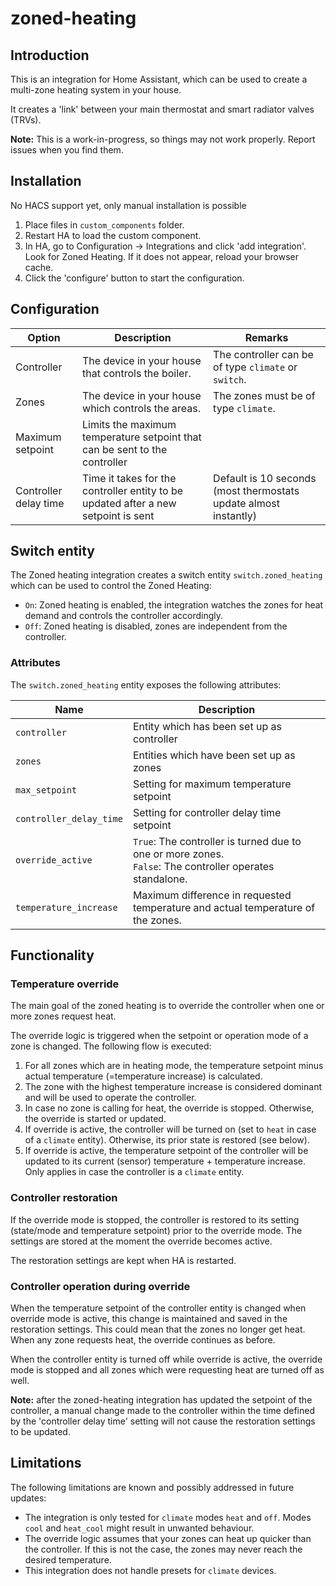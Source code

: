 # zoned-heating

## Introduction
This is an integration for Home Assistant, which can be used to create a multi-zone heating system in your house.

It creates a 'link' between your main thermostat and smart radiator valves (TRVs). 

**Note:** This is a work-in-progress, so things may not work properly. Report issues when you find them.

## Installation
No HACS support yet, only manual installation is possible

1. Place files in `custom_components` folder.
2. Restart HA to load the custom component. 
3. In HA, go to Configuration -> Integrations and click 'add integration'. Look for Zoned Heating. If it does not appear, reload your browser cache.
4. Click the 'configure' button to start the configuration.

## Configuration

| Option           | Description                                                                | Remarks                                              |
| ---------------- | -------------------------------------------------------------------------- | ---------------------------------------------------- |
| Controller       | The device in your house that controls the boiler.                         | The controller can be of type `climate` or `switch`. |
| Zones            | The device in your house which controls the areas.                         | The zones must be of type `climate`.                 |
| Maximum setpoint | Limits the maximum temperature setpoint that can be sent to the controller |                                                      |
| Controller delay time | Time it takes for the controller entity to be updated after a new setpoint is sent |  Default is 10 seconds (most thermostats update almost instantly)                                                    |

## Switch entity

The Zoned heating integration creates a switch entity `switch.zoned_heating` which can be used to control the Zoned Heating:
* `On`: Zoned heating is enabled, the integration watches the zones for heat demand and controls the controller accordingly.
* `Off`: Zoned heating is disabled, zones are independent from the controller.

### Attributes
The `switch.zoned_heating` entity exposes the following attributes:

| Name                   | Description                                                                                                |
| ---------------------- | ---------------------------------------------------------------------------------------------------------- |
| `controller`           | Entity which has been set up as controller                                                                 |
| `zones`                | Entities which have been set up as zones                                                                   |
| `max_setpoint`         | Setting for maximum temperature setpoint                                                                   |
| `controller_delay_time`         | Setting for controller delay time setpoint                                                                   |
| `override_active`      | `True`: The controller is turned due to one or more zones.<br>`False`: The controller operates standalone. |
| `temperature_increase` | Maximum difference in requested temperature and actual temperature of the zones.                           |

## Functionality

### Temperature override
The main goal of the zoned heating is to override the controller when one or more zones request heat.

The override logic is triggered when the setpoint or operation mode of a zone is changed.
The following flow is executed:
1. For all zones which are in heating mode, the temperature setpoint minus actual temperature (=temperature increase) is calculated.
2. The zone with the highest temperature increase is considered dominant and will be used to operate the controller.
3. In case no zone is calling for heat, the override is stopped. Otherwise, the override is started or updated.
4. If override is active, the controller will be turned on (set to `heat` in case of a `climate` entity). Otherwise, its prior state is restored (see below).
5. If override is active, the temperature setpoint of the controller will be updated to its current (sensor) temperature + temperature increase. Only applies in case the controller is a `climate` entity.

### Controller restoration
If the override mode is stopped, the controller is restored to its setting (state/mode and temperature setpoint) prior to the override mode. The settings are stored at the moment the override becomes active.

The restoration settings are kept when HA is restarted.

### Controller operation during override
When the temperature setpoint of the controller entity is changed when override mode is active, this change is maintained and saved in the restoration settings.
This could mean that the zones no longer get heat. 
When any zone requests heat, the override continues as before.

When the controller entity is turned off while override is active, the override mode is stopped and all zones which were requesting heat are  turned off as well.

**Note:** after the zoned-heating integration has updated the setpoint of the controller, a manual change made to the controller within the time defined by the 'controller delay time' setting will not cause the restoration settings to be updated.

## Limitations
The following limitations are known and possibly addressed in future updates:
* The integration is only tested for `climate` modes `heat` and `off`. Modes `cool` and `heat_cool` might result in unwanted behaviour.
* The override logic assumes that your zones can heat up quicker than the controller. If this is not the case, the zones may never reach the desired temperature.
* This integration does not handle presets for `climate` devices.
